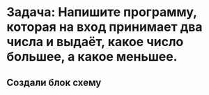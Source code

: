# Задача: Напишите программу, которая на вход принимает два числа и выдаёт, какое число большее, а какое меньшее.

## Создали блок схему